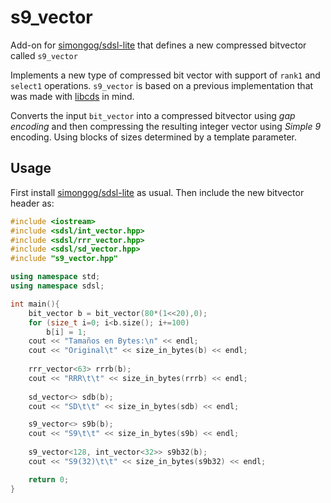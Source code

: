 # s9_vector
Add-on for [simongog/sdsl-lite](https://github.com/simongog/sdsl-lite) that defines a new compressed bitvector called `s9_vector`

Implements a new type of compressed bit vector with support of `rank1` and `select1` operations. 
`s9_vector` is based on a previous implementation that was made with [libcds](https://github.com/fclaude/libcds) in mind.

Converts the input `bit_vector` into a compressed bitvector using *gap encoding* and then compressing the resulting integer vector using *Simple 9* encoding.
Using blocks of sizes determined by a template parameter.


## Usage

First install [simongog/sdsl-lite](https://github.com/simongog/sdsl-lite) as usual. Then include the new bitvector header as:

```C++
#include <iostream>
#include <sdsl/int_vector.hpp>
#include <sdsl/rrr_vector.hpp>
#include <sdsl/sd_vector.hpp>
#include "s9_vector.hpp"

using namespace std;
using namespace sdsl;

int main(){
    bit_vector b = bit_vector(80*(1<<20),0);
    for (size_t i=0; i<b.size(); i+=100)
        b[i] = 1;
    cout << "Tamaños en Bytes:\n" << endl;
    cout << "Original\t" << size_in_bytes(b) << endl;
   
    rrr_vector<63> rrrb(b);
    cout << "RRR\t\t" << size_in_bytes(rrrb) << endl;
    
    sd_vector<> sdb(b);
    cout << "SD\t\t" << size_in_bytes(sdb) << endl;

    s9_vector<> s9b(b);
    cout << "S9\t\t" << size_in_bytes(s9b) << endl;
    
    s9_vector<128, int_vector<32>> s9b32(b);
    cout << "S9(32)\t\t" << size_in_bytes(s9b32) << endl;

    return 0;
}
```
